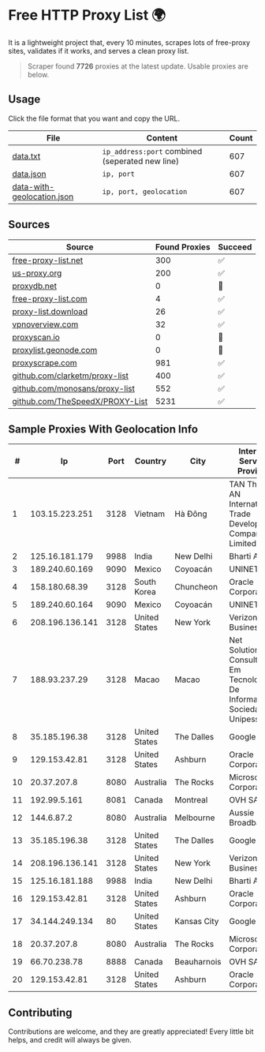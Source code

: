 
# Free HTTP Proxy List 🌍

It is a lightweight project that, every 10 minutes, scrapes lots of free-proxy sites, validates if it works, and serves a clean proxy list.


> Scraper found **7726** proxies at the latest update. Usable proxies are below.

## Usage

Click the file format that you want and copy the URL.


|File|Content|Count|
|----|-------|-----|
|[data.txt](https://raw.githubusercontent.com/themiralay/Proxy-List-World/master/data.txt)|`ip_address:port` combined (seperated new line)|607|
|[data.json](https://raw.githubusercontent.com/themiralay/Proxy-List-World/master/data.json)|`ip, port`|607|
|[data-with-geolocation.json](https://raw.githubusercontent.com/themiralay/Proxy-List-World/master/data-with-geolocation.json)|`ip, port, geolocation`|607|

## Sources

|Source|Found Proxies|Succeed|
|------|-------------|-------|
|[free-proxy-list.net](https://free-proxy-list.net)|300|✅|
|[us-proxy.org](https://www.us-proxy.org)|200|✅|
|[proxydb.net](http://proxydb.net)|0|🚫|
|[free-proxy-list.com](https://free-proxy-list.com/?page=&port=&type%5B%5D=http&type%5B%5D=https&up_time=0&search=Search)|4|✅|
|[proxy-list.download](https://www.proxy-list.download/HTTP)|26|✅|
|[vpnoverview.com](https://vpnoverview.com/privacy/anonymous-browsing/free-proxy-servers)|32|✅|
|[proxyscan.io](https://www.proxyscan.io)|0|🚫|
|[proxylist.geonode.com](https://proxylist.geonode.com/api/proxy-list?limit=300&page=1&sort_by=lastChecked&sort_type=desc&protocols=http,https)|0|🚫|
|[proxyscrape.com](https://api.proxyscrape.com/v2/?request=displayproxies&protocol=http&timeout=10000&country=all&ssl=all&anonymity=all)|981|✅|
|[github.com/clarketm/proxy-list](https://raw.githubusercontent.com/clarketm/proxy-list/master/proxy-list-raw.txt)|400|✅|
|[github.com/monosans/proxy-list](https://raw.githubusercontent.com/monosans/proxy-list/main/proxies/http.txt)|552|✅|
|[github.com/TheSpeedX/PROXY-List](https://raw.githubusercontent.com/TheSpeedX/PROXY-List/master/http.txt)|5231|✅|


## Sample Proxies With Geolocation Info

|#|Ip|Port|Country|City|Internet Service Provider|
|-|--|----|-------|----|-------------------------|
|1|103.15.223.251|3128|Vietnam|Hà Đông|TAN Thanh AN International Trade Development Company Limited|
|2|125.16.181.179|9988|India|New Delhi|Bharti Airtel|
|3|189.240.60.169|9090|Mexico|Coyoacán|UNINET|
|4|158.180.68.39|3128|South Korea|Chuncheon|Oracle Corporation|
|5|189.240.60.164|9090|Mexico|Coyoacán|UNINET|
|6|208.196.136.141|3128|United States|New York|Verizon Business|
|7|188.93.237.29|3128|Macao|Macao|Net Solutions - Consultoria Em Tecnologias De Informacao, Sociedade Unipessoal|
|8|35.185.196.38|3128|United States|The Dalles|Google LLC|
|9|129.153.42.81|3128|United States|Ashburn|Oracle Corporation|
|10|20.37.207.8|8080|Australia|The Rocks|Microsoft Corporation|
|11|192.99.5.161|8081|Canada|Montreal|OVH SAS|
|12|144.6.87.2|8080|Australia|Melbourne|Aussie Broadband|
|13|35.185.196.38|3128|United States|The Dalles|Google LLC|
|14|208.196.136.141|3128|United States|New York|Verizon Business|
|15|125.16.181.188|9988|India|New Delhi|Bharti Airtel|
|16|129.153.42.81|3128|United States|Ashburn|Oracle Corporation|
|17|34.144.249.134|80|United States|Kansas City|Google LLC|
|18|20.37.207.8|8080|Australia|The Rocks|Microsoft Corporation|
|19|66.70.238.78|8888|Canada|Beauharnois|OVH SAS|
|20|129.153.42.81|3128|United States|Ashburn|Oracle Corporation|



## Contributing

Contributions are welcome, and they are greatly appreciated! Every
little bit helps, and credit will always be given.

